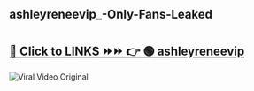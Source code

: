 
 ## ashleyreneevip_-Only-Fans-Leaked

# <h2><a href="https://clipsfans.com/ashleyreneevip_&ref=git">🔗 Click to LINKS ⏩⏩ 👉 🟢 ashleyreneevip  </a></h2>

<a href="https://clipsfans.com/ashleyreneevip_&ref=git" rel="nofollow" data-target="animated-image.originalLink"><img src="https://i.ibb.co.com/xMMVF88/686577567.gif" alt="Viral Video Original" style="max-width: 100%; display: inline-block;" data-target="animated-image.originalImage"></a>
